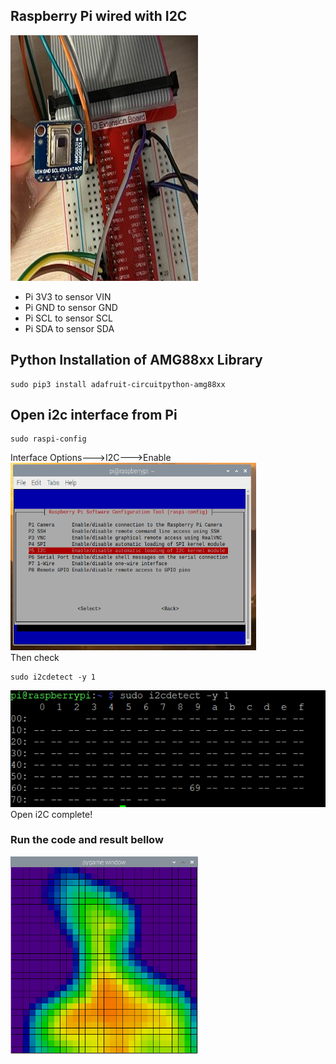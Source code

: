 
## Raspberry Pi wired with I2C
<img src="image_forder/AMG8833_image.jpg" width="300" height="393"/><br>
- Pi 3V3 to sensor VIN
- Pi GND to sensor GND
- Pi SCL to sensor SCL
- Pi SDA to sensor SDA

## Python Installation of AMG88xx Library
```
sudo pip3 install adafruit-circuitpython-amg88xx
```
## Open i2c interface from Pi
```
sudo raspi-config
```
Interface Options--->I2C--->Enable <br>
<img src="https://github.com/zeyuan-song0204/Remote-infrared-thermometer-/blob/main/image_forder/i2C_interface.PNG" width="393" height="300"/> <br>
Then check<br>
```
sudo i2cdetect -y 1
```
<img src="https://github.com/zeyuan-song0204/Remote-infrared-thermometer-/blob/main/image_forder/i2C_detect.PNG" /><br>
Open i2C complete!<br>

### Run the code and result bellow
<img src="https://github.com/zeyuan-song0204/Remote-infrared-thermometer-/blob/main/image_forder/Thermal%20Imager%20result.PNG" width="300" height="317"/><br>
